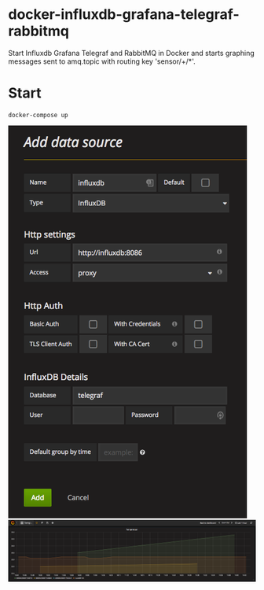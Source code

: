 # docker-influxdb-grafana-telegraf-rabbitmq

Start Influxdb Grafana Telegraf and RabbitMQ in Docker and starts graphing messages sent to amq.topic with routing key 'sensor/+/*'.

# Start

```
docker-compose up
```

![Screen%20Shot%202017-04-10%20at%2014.28.34.png](Screen%20Shot%202017-04-10%20at%2014.28.34.png)
![Screen%20Shot%202017-04-10%20at%2014.43.41.png](Screen%20Shot%202017-04-10%20at%2014.43.41.png)

